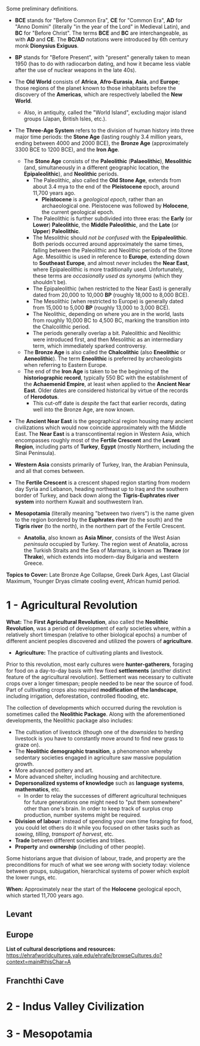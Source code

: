 Some preliminary definitions.

* **BCE** stands for "Before Common Era", **CE** for "Common Era", **AD** for "Anno Domini" (literally "in the year of the Lord" in Medieval Latin), and **BC** for "Before Christ". The terms **BCE** and **BC** are interchangeable, as with **AD** and **CE**. The **BC/AD** notations were introduced by 6th century monk **Dionysius Exiguus**.
* **BP** stands for "Before Present", with "present" generally taken to mean 1950 (has to do with radiocarbon dating, and how it became less viable after the use of nuclear weapons in the late 40s).

* The **Old World** consists of **Africa**, **Afro-Eurasia**, **Asia**, and **Europe**; those regions of the planet known to those inhabitants before the discovery of the **Americas**, which are respectively labelled the **New World**.
  * Also, in antiquity, called the "World Island", excluding major island groups (Japan, British Isles, etc.).
* The **Three-Age System** refers to the division of human history into three major time periods: the **Stone Age** (lasting roughly 3.4 million years, ending between 4000 and 2000 BCE), the **Bronze Age** (approximately 3300 BCE to 1200 BCE), and the **Iron Age**.
  * The **Stone Age** consists of the **Paleolithic** (**Palaeolithic**), **Mesolithic** (and, simultaneously in a different geographic location, the **Epipaleolithic**), and **Neolithic** periods.
    * The Paleolithic, also called the **Old Stone Age**, extends from about 3.4 mya to the end of the **Pleistocene** epoch, around 11,700 years ago.
      * **Pleistocene** is a *geological epoch*, rather than an archaeological one. Pleistocene was followed by **Holocene**, the current geological epoch.
    * The Paleolithic is further subdivided into three eras: the **Early** (or **Lower**) **Paleolithic**, the **Middle Paleolithic**, and the **Late** (or **Upper**) **Paleolithic**. 
    * The Mesolithic should *not be confused* with the **Epipaleolithic**. Both periods occurred around approximately the same times, falling between the Paleolithic and Neolithic periods of the Stone Age. Mesolithic is used in reference to **Europe**, extending down to **Southeast Europe**, and almost *never* includes the **Near East**, where Epipaleolithic is more traditionally used. Unfortunately, these terms are *occasionally used as synonyms* (which they shouldn't be).
    * The Epipaleolithic (when restricted to the Near East) is generally dated from 20,000 to 10,000 **BP** (roughly 18,000 to 8,000 BCE).
    * The Mesolithic (when restricted to Europe) is generally dated from 15,000 to 5,000 **BP** (roughly 13,000 to 3,000 BCE).
    * The Neolithic, depending on where you are in the world, lasts from roughly 10,000 BC to 4,500 BC, marking the transition into the Chalcolithic period.
    * The periods generally overlap a bit. Paleolithic and Neolithic were introduced first, and then Mesolithic as an intermediary term, which immediately sparked controversy.
  * The **Bronze Age** is also called the **Chalcolithic** (also **Eneolithic** or **Aeneolithic**). The term **Eneolithic** is preferred by archaeologists when referring to Eastern Europe.
  * The end of the **Iron Age** is taken to be the beginning of the **historiographic record**, typically 550 BC with the establishment of the **Achaemenid Empire**, at least when applied to the **Ancient Near East**. Older dates are considered historical by virtue of the records of **Herodotus**.
    * This cut-off date is *despite* the fact that earlier records, dating well into the Bronze Age, are now known.
* The **Ancient Near East** is the geographical region housing many ancient civilizations which would now coincide approximately with the Middle East. The **Near East** is a transcontinental region in Western Asia, which encompasses roughly most of the **Fertile Crescent** and the **Levant Region**, including parts of **Turkey**, **Egypt** (mostly Northern, including the Sinai Peninsula).
* **Western Asia** consists primarily of Turkey, Iran, the Arabian Peninsula, and all that comes between.
* The **Fertile Crescent** is a crescent shaped region starting from modern day Syria and Lebanon, heading northeast up to Iraq and the southern border of Turkey, and back down along the **Tigris-Euphrates river system** into northern Kuwait and southwestern Iran.
* **Mesopotamia** (literally meaning "between two rivers") is the name given to the region bordered by the **Euphrates river** (to the south) and the **Tigris river** (to the north), in the northern part of the Fertile Crescent.
  * **Anatolia**, also known as **Asia Minor**, consists of the West Asian *peninsula* occupied by Turkey. The region west of Anatolia, across the Turkish Straits and the Sea of Marmara, is known as **Thrace** (or **Thrake**), which extends into modern-day Bulgaria and western Greece.


**Topics to Cover:** Late Bronze Age Collapse, Greek Dark Ages, Last Glacial Maximum, Younger Dryas climate cooling event, African humid period.

# 1 - Agricultural Revolution

**What:** The **First Agricultural Revolution**, also called the **Neolithic Revolution**, was a period of development of early societies where, within a relatively short timespan (relative to other biological epochs) a number of different ancient peoples discovered and utilized the powers of **agriculture**.

* **Agriculture:** The practice of cultivating plants and livestock.

Prior to this revolution, most early cultures were **hunter-gatherers**, foraging for food on a day-to-day basis with few fixed **settlements** (another distinct feature of the agricultural revolution). Settlement was necessary to cultivate crops over a longer timespan; people needed to be near the source of food. Part of cultivating crops also required **modification of the landscape**, including irrigation, deforestation, controlled flooding, etc.

The collection of developments which occurred during the revolution is sometimes called the **Neolithic Package**. Along with the aforementioned developments, the Neolithic package also includes:

* The cultivation of livestock (though one of the *downsides* to herding livestock is you have to constantly move around to find new grass to graze on).
* The **Neolithic demographic transition**, a phenomenon whereby sedentary societies engaged in agriculture saw massive population growth.
* More advanced pottery and art.
* More advanced shelter, including housing and architecture.
* **Depersonalized systems of knowledge** such as **language systems**, **mathematics**, etc.
  * In order to relay the successes of different agricultural techniques for future generations one might need to "put them somewhere" other than one's brain. In order to keep track of surplus crop production, number systems might be required.
* **Division of labour:** instead of spending your own time foraging for food, you could let others do it while you focused on other tasks such as *sowing*, *tilling*, *transport of harvest*, etc.
* **Trade** between different societies and tribes.
* **Property** and **ownership** (including of other people).

Some historians argue that division of labour,  trade, and property are the preconditions for much of what we see *wrong* with society today: violence between groups, subjugation, hierarchical systems of power which exploit the lower rungs, etc.

**When:** Approximately near the start of the **Holocene** geological epoch, which started 11,700 years ago.

## Levant

## Europe





**List of cultural descriptions and resources:** https://ehrafworldcultures.yale.edu/ehrafe/browseCultures.do?context=main#thisChar=A

## Franchthi Cave

# 2 - Indus Valley Civilization

# 3 - Mesopotamia



